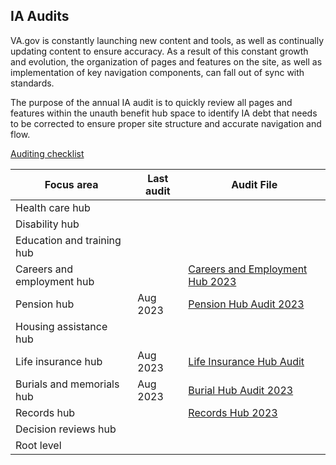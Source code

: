 ## IA Audits

VA.gov is constantly launching new content and tools, as well as continually updating content to ensure accuracy.  As a result of this constant growth and evolution, the organization of pages and features on the site, as well as implementation of key navigation components, can fall out of sync with standards.   

The purpose of the annual IA audit is to quickly review all pages and features within the unauth benefit hub space to identify IA debt that needs to be corrected to ensure proper site structure and accurate navigation and flow.

[Auditing checklist](https://github.com/department-of-veterans-affairs/va.gov-team/blob/master/products/information-architecture/process/ia-audits/audit-checklist.md)

Focus area | Last audit | Audit File
--- | --- | --- 
Health care hub | | | 
Disability hub | | | 
Education and training hub | | | 
Careers and employment hub | | [Careers and Employment Hub 2023](https://github.com/department-of-veterans-affairs/va.gov-team/blob/master/products/information-architecture/process/ia-audits/2023/Careers%20Hub%20Audit.xlsx) |
Pension hub| Aug 2023 | [Pension Hub Audit 2023](https://github.com/department-of-veterans-affairs/va.gov-team/raw/master/products/information-architecture/process/ia-audits/Pension%20Hub%20Audit-%202023.xlsx) | 
Housing assistance hub| | | 
Life insurance hub| Aug 2023 | [Life Insurance Hub Audit](https://github.com/department-of-veterans-affairs/va.gov-team/blob/master/products/information-architecture/process/ia-audits/Life%20Insurance%20Hub%20Audit-%202023.xlsx)
Burials and memorials hub|Aug 2023| [Burial Hub Audit 2023](https://github.com/department-of-veterans-affairs/va.gov-team/blob/master/products/information-architecture/process/ia-audits/2023/Burials%20Hub%20Audit%20-%202023.xlsx) |
Records hub | | [Records Hub 2023](https://github.com/department-of-veterans-affairs/va.gov-team/blob/master/products/information-architecture/process/ia-audits/2023/Records%20Hub%20Audit.xlsx) | 
Decision reviews hub| | | 
Root level | | | 
